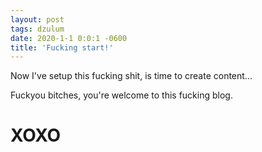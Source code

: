 ```yaml
---
layout: post
tags: dzulum
date: 2020-1-1 0:0:1 -0600
title: 'Fucking start!'
---
```


Now I've setup this fucking shit, is time to create content...

Fuckyou bitches, you're welcome to this fucking blog.

# XOXO